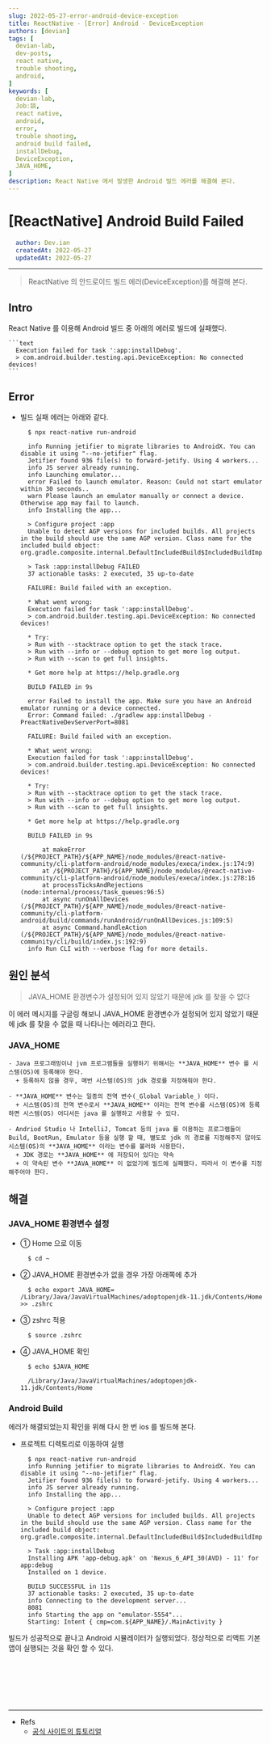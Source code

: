 ```yaml
---
slug: 2022-05-27-error-android-device-exception
title: ReactNative - [Error] Android - DeviceException
authors: [devian]
tags: [
  devian-lab, 
  dev-posts,
  react native,
  trouble shooting,
  android,
]
keywords: [
  devian-lab,
  Jobː談,
  react native,
  android,
  error,
  trouble shooting,
  android build failed,
  installDebug,
  DeviceException,
  JAVA_HOME,
]
description: React Native 에서 발생한 Android 빌드 에러를 해결해 본다.
---
```


<!--title -->
# [ReactNative] Android Build Failed
<!--//title -->

<!-- 
```json
{
  "author": "Dev.ian",
  "createdAt": "2022-05-27",
  "updatedAt": "2022-05-27"
}
``` 
-->

```yaml
  author: Dev.ian
  createdAt: 2022-05-27
  updatedAt: 2022-05-27
```

---

> ReactNative 의 안드로이드 빌드 에러(DeviceException)를 해결해 본다.

<!-- truncate -->

## Intro

  React Native 를 이용해 Android 빌드 중 아래의 에러로 빌드에 실패했다.

    ```text
      Execution failed for task ':app:installDebug'.
      > com.android.builder.testing.api.DeviceException: No connected devices!
    ```

## Error

  - 빌드 실패 에러는 아래와 같다.
  
    ```shell
      $ npx react-native run-android

      info Running jetifier to migrate libraries to AndroidX. You can disable it using "--no-jetifier" flag.
      Jetifier found 936 file(s) to forward-jetify. Using 4 workers...
      info JS server already running.
      info Launching emulator...
      error Failed to launch emulator. Reason: Could not start emulator within 30 seconds..
      warn Please launch an emulator manually or connect a device. Otherwise app may fail to launch.
      info Installing the app...

      > Configure project :app
      Unable to detect AGP versions for included builds. All projects in the build should use the same AGP version. Class name for the included build object: org.gradle.composite.internal.DefaultIncludedBuild$IncludedBuildImpl_Decorated.

      > Task :app:installDebug FAILED
      37 actionable tasks: 2 executed, 35 up-to-date

      FAILURE: Build failed with an exception.

      * What went wrong:
      Execution failed for task ':app:installDebug'.
      > com.android.builder.testing.api.DeviceException: No connected devices!

      * Try:
      > Run with --stacktrace option to get the stack trace.
      > Run with --info or --debug option to get more log output.
      > Run with --scan to get full insights.

      * Get more help at https://help.gradle.org

      BUILD FAILED in 9s

      error Failed to install the app. Make sure you have an Android emulator running or a device connected.
      Error: Command failed: ./gradlew app:installDebug -PreactNativeDevServerPort=8081

      FAILURE: Build failed with an exception.

      * What went wrong:
      Execution failed for task ':app:installDebug'.
      > com.android.builder.testing.api.DeviceException: No connected devices!

      * Try:
      > Run with --stacktrace option to get the stack trace.
      > Run with --info or --debug option to get more log output.
      > Run with --scan to get full insights.

      * Get more help at https://help.gradle.org

      BUILD FAILED in 9s

          at makeError (/${PROJECT_PATH}/${APP_NAME}/node_modules/@react-native-community/cli-platform-android/node_modules/execa/index.js:174:9)
          at /${PROJECT_PATH}/${APP_NAME}/node_modules/@react-native-community/cli-platform-android/node_modules/execa/index.js:278:16
          at processTicksAndRejections (node:internal/process/task_queues:96:5)
          at async runOnAllDevices (/${PROJECT_PATH}/${APP_NAME}/node_modules/@react-native-community/cli-platform-android/build/commands/runAndroid/runOnAllDevices.js:109:5)
          at async Command.handleAction (/${PROJECT_PATH}/${APP_NAME}/node_modules/@react-native-community/cli/build/index.js:192:9)
      info Run CLI with --verbose flag for more details.
    ```

## 원인 분석

  > JAVA_HOME 환경변수가 설정되어 있지 않았기 때문에 jdk 를 찾을 수 없다

  이 에러 메시지를 구글링 해보니 JAVA_HOME 환경변수가 설정되어 있지 않았기 때문에 jdk 를 찾을 수 없을 때 나타나는 에러라고 한다.

  ### JAVA_HOME
    
    - Java 프로그래밍이나 jvm 프로그램들을 실행하기 위해서는 **JAVA_HOME** 변수 를 시스템(OS)에 등록해야 한다. 
      + 등록하지 않을 경우, 매번 시스템(OS)의 jdk 경로를 지정해줘야 한다. 

    - **JAVA_HOME** 변수는 일종의 전역 변수(_Global Variable_) 이다. 
      + 시스템(OS)의 전역 변수로서 **JAVA_HOME** 이라는 전역 변수를 시스템(OS)에 등록하면 시스템(OS) 어디서든 java 를 실행하고 사용할 수 있다.

    - Andriod Studio 나 IntelliJ, Tomcat 등의 java 를 이용하는 프로그램들이 Build, BootRun, Emulator 등을 실행 할 때, 별도로 jdk 의 경로를 지정해주지 않아도 시스템(OS)의 **JAVA_HOME** 이라는 변수를 불러와 사용한다.
      + JDK 경로는 **JAVA_HOME** 에 저장되어 있다는 약속
      + 이 약속된 변수 **JAVA_HOME** 이 없었기에 빌드에 실패했다. 따라서 이 변수를 지정해주어야 한다.


## 해결

  ### JAVA_HOME 환경변수 설정

  - ① Home 으로 이동

    ```shell
      $ cd ~
    ```

  - ② JAVA_HOME 환경변수가 없을 경우 가장 아래쪽에 추가

    ```shell
      $ echo export JAVA_HOME= /Library/Java/JavaVirtualMachines/adoptopenjdk-11.jdk/Contents/Home >> .zshrc
    ```

  - ③ zshrc 적용

    ```shell
      $ source .zshrc
    ```

  - ④ JAVA_HOME 확인

    ```shell
      $ echo $JAVA_HOME

      /Library/Java/JavaVirtualMachines/adoptopenjdk-11.jdk/Contents/Home
    ```

### Android Build

  에러가 해결되었는지 확인을 위해 다시 한 번 ios 를 빌드해 본다.

  - 프로젝트 디렉토리로 이동하여 실행

    ```shell
      $ npx react-native run-android
      info Running jetifier to migrate libraries to AndroidX. You can disable it using "--no-jetifier" flag.
      Jetifier found 936 file(s) to forward-jetify. Using 4 workers...
      info JS server already running.
      info Installing the app...

      > Configure project :app
      Unable to detect AGP versions for included builds. All projects in the build should use the same AGP version. Class name for the included build object: org.gradle.composite.internal.DefaultIncludedBuild$IncludedBuildImpl_Decorated.

      > Task :app:installDebug
      Installing APK 'app-debug.apk' on 'Nexus_6_API_30(AVD) - 11' for app:debug
      Installed on 1 device.

      BUILD SUCCESSFUL in 11s
      37 actionable tasks: 2 executed, 35 up-to-date
      info Connecting to the development server...
      8081
      info Starting the app on "emulator-5554"...
      Starting: Intent { cmp=com.${APP_NAME}/.MainActivity }
    ```
  
  빌드가 성공적으로 끝나고 Android 시뮬레이터가 실행되었다. 정상적으로 리액트 기본 앱이 실행되는 것을 확인 할 수 있다.
  





<br /><br /><br /><br /><br />

---
- Refs
  + [공식 사이트의 튜토리얼](https://reactnative.dev/docs/environment-setup)